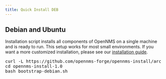 ```yaml
---
title: Quick Install DEB
---
```


## Debian and Ubuntu

Installation script installs all components of OpenNMS on a single machine and is ready to run.
This setup works for most small environments.
If you want a more customized installation, please see our [installation guide](https://docs.opennms.org/opennms/releases/latest/guide-install/guide-install.html#gi-install-opennms-debian).

<pre class="prettyprint">
curl -L https://github.com/opennms-forge/opennms-install/archive/1.0.tar.gz | tar xz
cd opennms-install-1.0
bash bootstrap-debian.sh
</pre>

<script type="text/javascript" src="https://asciinema.org/a/34604.js" id="asciicast-34604" async></script>
